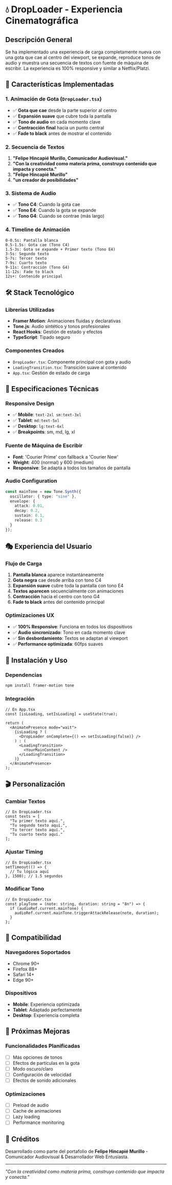 # 💧 DropLoader - Experiencia Cinematográfica

## Descripción General

Se ha implementado una experiencia de carga completamente nueva con una gota que cae al centro del viewport, se expande, reproduce tonos de audio y muestra una secuencia de textos con fuente de máquina de escribir. La experiencia es 100% responsive y similar a Netflix/Platzi.

## 🎯 Características Implementadas

### **1. Animación de Gota (`DropLoader.tsx`)**
- ✅ **Gota que cae** desde la parte superior al centro
- ✅ **Expansión suave** que cubre toda la pantalla
- ✅ **Tono de audio** en cada momento clave
- ✅ **Contracción final** hacia un punto central
- ✅ **Fade to black** antes de mostrar el contenido

### **2. Secuencia de Textos**
1. **"Felipe Hincapié Murillo, Comunicador Audiovisual."**
2. **"Con la creatividad como materia prima, construyo contenido que impacta y conecta."**
3. **"Felipe Hincapié Murillo"**
4. **"un creador de posibilidades"**

### **3. Sistema de Audio**
- ✅ **Tono C4**: Cuando la gota cae
- ✅ **Tono E4**: Cuando la gota se expande
- ✅ **Tono G4**: Cuando se contrae (más largo)

### **4. Timeline de Animación**
```
0-0.5s: Pantalla blanca
0.5-1.5s: Gota cae (Tono C4)
1.5-3s: Gota se expande + Primer texto (Tono E4)
3-5s: Segundo texto
5-7s: Tercer texto
7-9s: Cuarto texto
9-11s: Contracción (Tono G4)
11-12s: Fade to black
12s+: Contenido principal
```

## 🛠️ Stack Tecnológico

### **Librerías Utilizadas**
- **Framer Motion**: Animaciones fluidas y declarativas
- **Tone.js**: Audio sintético y tonos profesionales
- **React Hooks**: Gestión de estado y efectos
- **TypeScript**: Tipado seguro

### **Componentes Creados**
- `DropLoader.tsx`: Componente principal con gota y audio
- `LoadingTransition.tsx`: Transición suave al contenido
- `App.tsx`: Gestión de estado de carga

## 🎨 Especificaciones Técnicas

### **Responsive Design**
- ✅ **Mobile**: `text-2xl sm:text-3xl`
- ✅ **Tablet**: `md:text-5xl`
- ✅ **Desktop**: `lg:text-6xl`
- ✅ **Breakpoints**: sm, md, lg, xl

### **Fuente de Máquina de Escribir**
- **Font**: 'Courier Prime' con fallback a 'Courier New'
- **Weight**: 400 (normal) y 600 (medium)
- **Responsive**: Se adapta a todos los tamaños de pantalla

### **Audio Configuration**
```typescript
const mainTone = new Tone.Synth({
  oscillator: { type: "sine" },
  envelope: {
    attack: 0.01,
    decay: 0.2,
    sustain: 0.1,
    release: 0.3
  }
});
```

## 🎭 Experiencia del Usuario

### **Flujo de Carga**
1. **Pantalla blanca** aparece instantáneamente
2. **Gota negra** cae desde arriba con tono C4
3. **Expansión suave** cubre toda la pantalla con tono E4
4. **Textos aparecen** secuencialmente con animaciones
5. **Contracción** hacia el centro con tono G4
6. **Fade to black** antes del contenido principal

### **Optimizaciones UX**
- ✅ **100% Responsive**: Funciona en todos los dispositivos
- ✅ **Audio sincronizado**: Tono en cada momento clave
- ✅ **Sin desbordamiento**: Textos se adaptan al viewport
- ✅ **Performance optimizada**: 60fps suaves

## 🚀 Instalación y Uso

### **Dependencias**
```bash
npm install framer-motion tone
```

### **Integración**
```tsx
// En App.tsx
const [isLoading, setIsLoading] = useState(true);

return (
  <AnimatePresence mode="wait">
    {isLoading ? (
      <DropLoader onComplete={() => setIsLoading(false)} />
    ) : (
      <LoadingTransition>
        <YourMainContent />
      </LoadingTransition>
    )}
  </AnimatePresence>
);
```

## 🎬 Personalización

### **Cambiar Textos**
```tsx
// En DropLoader.tsx
const texts = [
  "Tu primer texto aquí.",
  "Tu segundo texto aquí.",
  "Tu tercer texto aquí.",
  "Tu cuarto texto aquí."
];
```

### **Ajustar Timing**
```tsx
// En DropLoader.tsx
setTimeout(() => {
  // Tu lógica aquí
}, 1500); // 1.5 segundos
```

### **Modificar Tono**
```tsx
// En DropLoader.tsx
const playTone = (note: string, duration: string = "8n") => {
  if (audioRef.current.mainTone) {
    audioRef.current.mainTone.triggerAttackRelease(note, duration);
  }
};
```

## 📱 Compatibilidad

### **Navegadores Soportados**
- Chrome 90+
- Firefox 88+
- Safari 14+
- Edge 90+

### **Dispositivos**
- **Mobile**: Experiencia optimizada
- **Tablet**: Adaptado perfectamente
- **Desktop**: Experiencia completa

## 🎯 Próximas Mejoras

### **Funcionalidades Planificadas**
- [ ] Más opciones de tonos
- [ ] Efectos de partículas en la gota
- [ ] Modo oscuro/claro
- [ ] Configuración de velocidad
- [ ] Efectos de sonido adicionales

### **Optimizaciones**
- [ ] Preload de audio
- [ ] Cache de animaciones
- [ ] Lazy loading
- [ ] Performance monitoring

## 🎨 Créditos

Desarrollado como parte del portafolio de **Felipe Hincapié Murillo** - Comunicador Audiovisual & Desarrollador Web Entusiasta.

---

*"Con la creatividad como materia prima, construyo contenido que impacta y conecta."* 